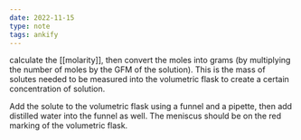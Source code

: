 ```yaml
---
date: 2022-11-15
type: note
tags: ankify
---
```


calculate the [[molarity]], then convert the moles into grams (by multiplying the number of moles by the GFM of the solution). This is the mass of solutes needed to be measured into the volumetric flask to create a certain concentration of solution.

Add the solute to the volumetric flask using a funnel and a pipette, then add distilled water into the funnel as well. The meniscus should be on the red marking of the volumetric flask.
